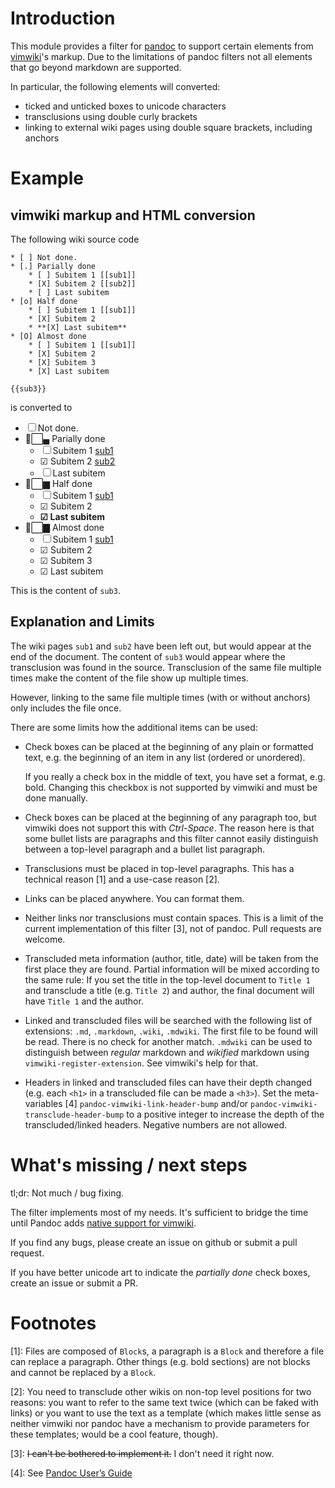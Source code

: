 # Introduction

This module provides a filter for [pandoc](https://www.pandoc.org) to support certain
elements from [vimwiki](https://vimwiki.github.io)'s markup. Due to the
limitations of pandoc filters not all elements that go beyond markdown are
supported.

In particular, the following elements will converted:

* ticked and unticked boxes to unicode characters
* transclusions using double curly brackets
* linking to external wiki pages using double square brackets, including
  anchors

# Example

## vimwiki markup and HTML conversion
The following wiki source code

```
* [ ] Not done.
* [.] Parially done
    * [ ] Subitem 1 [[sub1]]
    * [X] Subitem 2 [[sub2]]
    * [ ] Last subitem
* [o] Half done
    * [ ] Subitem 1 [[sub1]]
    * [X] Subitem 2
    * **[X] Last subitem**
* [O] Almost done
    * [ ] Subitem 1 [[sub1]]
    * [X] Subitem 2
    * [X] Subitem 3
    * [X] Last subitem

{{sub3}}
```

is converted to

* ☐ Not done.
* ▄⃞▄ Parially done
    * ☐ Subitem 1 [sub1](#sub1)
    * ☑ Subitem 2 [sub2](#sub2)
    * ☐ Last subitem
* ▆⃞▆ Half done
    * ☐ Subitem 1 [sub1](#sub1)
    * ☑ Subitem 2
    * **☑ Last subitem**
* ▇⃞▇ Almost done
    * ☐ Subitem 1 [sub1](#sub1)
    * ☑ Subitem 2
    * ☑ Subitem 3
    * ☑ Last subitem

This is the content of `sub3`.

## Explanation and Limits
The wiki pages `sub1` and `sub2` have been left out, but would appear at the
end of the document. The content of `sub3` would appear where the transclusion
was found in the source. Transclusion of the same file multiple times make the
content of the file show up multiple times.

However, linking to the same file multiple times (with or without anchors)
only includes the file once.

There are some limits how the additional items can be used:

* Check boxes can be placed at the beginning of any plain or formatted text,
  e.g. the beginning of an item in any list (ordered or unordered).

  If you really a check box in the middle of text, you have set a format, e.g.
  bold. Changing this checkbox is not supported by vimwiki and must be done
  manually.
* Check boxes can be placed at the beginning of any paragraph too, but vimwiki
  does not support this with *Ctrl-Space*. The reason here is that some bullet
  lists are paragraphs and this filter cannot easily distinguish between a
  top-level paragraph and a bullet list paragraph.
* Transclusions must be placed in top-level paragraphs. This has a technical
  reason [1] and a use-case reason [2].
* Links can be placed anywhere. You can format them.
* Neither links nor transclusions must contain spaces. This is a limit of the
  current implementation of this filter [3], not of pandoc. Pull requests are
  welcome.
* Transcluded meta information (author, title, date) will be taken from the
  first place they are found. Partial information will be mixed according to
  the same rule: If you set the title in the top-level document to `Title 1` and transclude
  a title (e.g. `Title 2`) and author, the final document will have `Title 1`
  and the author.
* Linked and transcluded files will be searched with the following list of
  extensions: `.md`, `.markdown`, `.wiki`, `.mdwiki`. The first file to be
  found will be read. There is no check for another match. `.mdwiki` can be
  used to distinguish between *regular* markdown and *wikified* markdown using
  `vimwiki-register-extension`. See vimwiki's help for that.
* Headers in linked and transcluded files can have their depth changed (e.g.
  each `<h1>` in a transcluded file can be made a `<h3>`).
  Set the meta-variables [4]  `pandoc-vimwiki-link-header-bump` and/or
  `pandoc-vimwiki-transclude-header-bump` to a positive integer to increase the
  depth of the transcluded/linked headers. Negative numbers are not allowed.

# What's missing / next steps

tl;dr: Not much / bug fixing.

The filter implements most of my needs. It's sufficient to bridge the time
until Pandoc adds [native support for vimwiki](https://github.com/jgm/pandoc/issues/863).

If you find any bugs, please create an issue on github or submit a pull
request.

If you have better unicode art to indicate the *partially done* check
boxes, create an issue or submit a PR.


# Footnotes

[1]: Files are composed of `Block`s, a paragraph is a `Block` and
  therefore a file can replace a paragraph. Other things (e.g. bold sections)
  are not blocks and cannot be replaced by a `Block`.

[2]: You need to transclude other wikis on non-top level positions for two
  reasons: you want to refer to the same text twice (which can be faked with
  links) or you want to use the text as a template (which makes little sense
  as neither vimwiki nor pandoc have a mechanism to provide parameters for
  these templates; would be a cool feature, though).

[3]: ~~I can't be bothered to implement it.~~ I don't need it right now.

[4]: See [Pandoc User’s Guide](https://pandoc.org/MANUAL.html#metadata-blocks)
